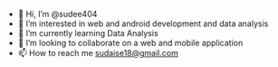 - 👋 Hi, I’m @sudee404
- 👀 I’m interested in web and android development and data analysis
- 🌱 I’m currently learning Data Analysis
- 💞️ I’m looking to collaborate on a web and mobile application
- 📫 How to reach me sudaise18@gmail.com

<!---
sudee404/sudee404 is a ✨ special ✨ repository because its `README.md` (this file) appears on your GitHub profile.
You can click the Preview link to take a look at your changes.
--->
